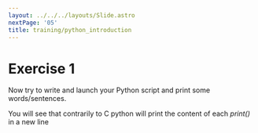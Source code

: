 ```yaml
---
layout: ../../../layouts/Slide.astro
nextPage: '05'
title: training/python_introduction
---
```




# Exercise 1


Now try to write and launch your Python script and print some words/sentences.

You will see that contrarily to C python will print the content of each _print()_ in a new line